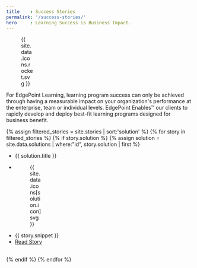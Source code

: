 ```yaml
---
title    : Success Stories
permalink: '/success-stories/'
hero     : Learning Success is Business Impact.
---
```


<figure style="width:32px">{{ site.data.icons.rocket.svg }}</figure>

For EdgePoint Learning, learning program success can only be achieved through having a measurable impact on your organization's performance at the enterprise, team or individual levels. EdgePoint Enables™ our clients to rapidly develop and deploy best-fit learning programs designed for business benefit. 

{% assign filtered_stories = site.stories | sort:'solution' %}
{% for story in filtered_stories %}
  {% if story.solution %}
  {% assign solution = site.data.solutions | where:"id", story.solution | first %}
  <ul>
    <li>{{ solution.title }}</li>
    <li><figure style="width:32px">{{ site.data.icons[solution.icon]svg }}</figure></li>
    <li>{{ story.snippet }}</li>
    <li><a href='{{ story.link }}'>Read Story</a></li>
  </ul>
  <br>
  {% endif %}
{% endfor %}

